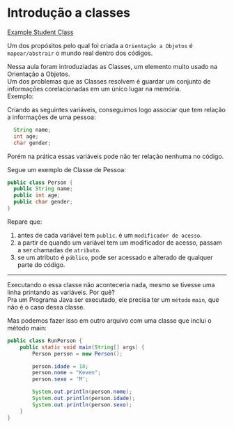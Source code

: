 # Introdução a classes

[Example Student Class](../maratona-java/src/me/kevensouza/maratonajava/core/intro/classes/student20/)

Um dos propósitos pelo qual foi criada a `Orientação a Objetos` é `mapear/abstrair` o mundo real dentro dos códigos.

Nessa aula foram introduziadas as Classes, um elemento muito usado na Orientação a Objetos.
<br />
Um dos problemas que as Classes resolvem é guardar um conjunto de informações corelacionadas em um único lugar na memória.
<br />
Exemplo:

Criando as seguintes variáveis, conseguimos logo associar que tem relação a informações de uma pessoa:
```java
  String name;
  int age;
  char gender;
```
Porém na prática essas variáveis pode não ter relação nenhuma no código.

Segue um exemplo de Classe de Pessoa:

```java
public class Person {
  public String name;
  public int age;
  public char gender;
} 
```
Repare que:

1. antes de cada variável tem `public`. é um `modificador de acesso`.
2. a partir de quando um variável tem um modificador de acesso, passam a ser chamadas de `atributo`.
3. se um atributo é `público`, pode ser acessado e alterado de qualquer parte do código.

----------

Executando o essa classe não aconteceria nada, mesmo se tivesse uma linha printando as variáveis. Por quê?
<br />
Pra um Programa Java ser executado, ele precisa ter um `método` `main`, que não é o caso dessa classe.

Mas podemos fazer isso em outro arquivo com uma classe que inclui o método main:

```java
public class RunPerson {
    public static void main(String[] args) {
        Person person = new Person();

        person.idade = 18;
        person.nome = "Keven";
        person.sexo = 'M';

        System.out.println(person.nome);
        System.out.println(person.idade);
        System.out.println(person.sexo);
    }
}
```